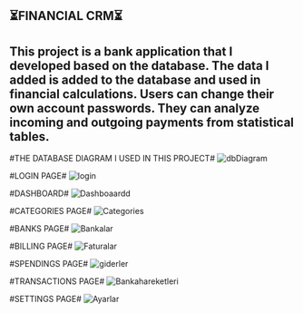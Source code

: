 ⏳FINANCIAL CRM⏳
----------------------------------------------------------------------------------------------------------------------------------------
This project is a bank application that I developed based on the database. The data I added is added to the database and used in financial calculations. Users can change their own account passwords. They can analyze incoming and outgoing payments from statistical tables.
----------------------------------------------------------------------------------------------------------------------------------------

#THE DATABASE DIAGRAM I USED IN THIS PROJECT#
![dbDiagram](https://github.com/user-attachments/assets/327de33c-8b8b-4eb2-b2e7-31b65c378f81)

#LOGIN PAGE#
![login](https://github.com/user-attachments/assets/7593bef5-2bf3-4279-ac3b-b2836c613557)

#DASHBOARD#
![Dashboaardd](https://github.com/user-attachments/assets/23b4073e-10d0-4169-a3c6-f1c38f392072)

#CATEGORIES PAGE#
![Categories](https://github.com/user-attachments/assets/f15d1285-a1a8-4862-8341-9b57d287d3c4)

#BANKS PAGE#
![Bankalar](https://github.com/user-attachments/assets/c46a96f6-867d-43f4-8609-205a17ddf685)

#BILLING PAGE#
![Faturalar](https://github.com/user-attachments/assets/ba2c3c15-7418-4d32-9831-f2b8a7e051c0)

#SPENDINGS PAGE#
![giderler](https://github.com/user-attachments/assets/d4b9f355-f478-4189-aab0-d018a2a2c688)

#TRANSACTIONS PAGE#
![Bankahareketleri](https://github.com/user-attachments/assets/fb65c2c5-dbb9-4803-bfcc-0c1452d7f924)

#SETTINGS PAGE#
![Ayarlar](https://github.com/user-attachments/assets/221b5499-e891-4c37-8df6-9d704d0ed444)
